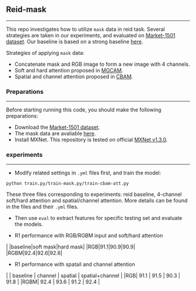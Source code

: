 ## Reid-mask

---

This repo investigates how to utilize `mask` data in reid task. Several strategies are taken in our experiments, and evaluated on [Market-1501 dataset](http://www.liangzheng.org/Project/project_reid.html). Our baseline is based on a strong baseline [here](https://github.com/L1aoXingyu/reid_baseline).

Strategies of applying `mask` data:

* Concatenate mask and RGB image to form a new image with 4 channels.
* Soft and hard attention proposed in [MGCAM](http://openaccess.thecvf.com/content_cvpr_2018/papers/Song_Mask-Guided_Contrastive_Attention_CVPR_2018_paper.pdf).
* Spatial and channel attention proposed in [CBAM](https://arxiv.org/pdf/1807.06521.pdf).


### Preparations

---

Before starting running this code, you should make the following preparations:

* Download the [Market-1501 dataset](http://www.liangzheng.org/Project/project_reid.html).
* The mask data are avaliable [here](https://github.com/developfeng/mgcam).
* Install MXNet. This repository is tested on official [MXNet v1.3.0](https://github.com/apache/incubator-mxnet).


### experiments

---

* Modify related settings in `.yml` files first, and train the model:
```shell
python train.py/train-mask.py/train-cbam-att.py
```

These three files corresponding to experiments: reid baseline, 4-channel soft/hard attention and spatial/channel attention. More details can be found in the files and their `.yml` files.

* Then use `eval` to extract features for specific testing set and evaluate the models.

* R1 performance with RGB/RGBM input and soft/hard attention

| |baseline|soft mask|hard mask|
|RGB|91.1|90.9|90.9|
|RGBM|92.4|92.6|92.6|


* R1 performance with spatail and channel attention

| | baseline | channel | spatial | spatial+channel |
|RGB| 91.1 | 91.5 | 90.3 | 91.8 |
|RGBM| 92.4 | 93.6 | 91.2 | 92.4 |

